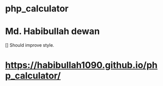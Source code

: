 # php_calculator
# Md. Habibullah dewan
[] Should improve style.
# https://habibullah1090.github.io/php_calculator/